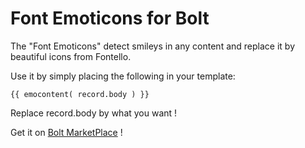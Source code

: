 Font Emoticons for Bolt
======

The "Font Emoticons" detect smileys in any content and replace it by beautiful icons from Fontello. 

Use it by simply placing the following in your template:

    {{ emocontent( record.body ) }}
    
Replace record.body by what you want !

Get it on [Bolt MarketPlace](https://market.bolt.cm/) !
